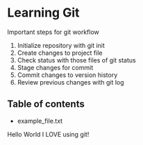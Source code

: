 # Learning Git

Important steps for git workflow
1. Initialize repository with git init
2. Create changes to project file
3. Check status with those files of git status
4. Stage changes for commit
5. Commit changes to version history
6. Review previous changes with git log

## Table of contents

- example_file.txt

Hello World I LOVE using git!
